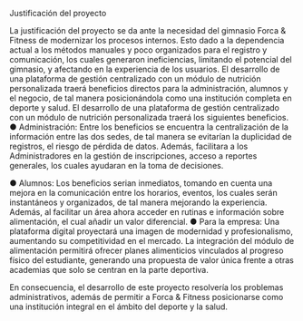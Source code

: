 Justificación del proyecto

La justificación del proyecto se da ante la necesidad del gimnasio Forca & Fitness de modernizar los procesos internos. Esto dado a la dependencia actual a los métodos manuales y poco organizados para el registro y comunicación, los cuales generaron ineficiencias, limitando el potencial del gimnasio, y afectando en la experiencia de los usuarios. El desarrollo de una plataforma de gestión centralizado con un módulo de nutrición personalizada traerá beneficios directos para la administración, alumnos y el negocio, de tal manera posicionándola como una institución completa en deporte y salud.
El desarrollo de una plataforma de gestión centralizado con un módulo de nutrición personalizada traerá los siguientes beneficios.
●	Administración: Entre los beneficios se encuentra la centralización de la información entre las dos sedes, de tal manera se evitarían la duplicidad de registros, el riesgo de pérdida de datos. Además, facilitara a los Administradores en la gestión de inscripciones, acceso a reportes generales, los cuales ayudaran en la toma de decisiones. 

●	Alumnos: Los beneficios serian inmediatos, tomando en cuenta una mejora en la comunicación entre los horarios, eventos, los cuales serán instantáneos y organizados, de tal manera mejorando la experiencia. Además, al facilitar un área ahora acceder en rutinas e información sobre alimentación, el cual añadir un valor diferencial.
●	Para la empresa: Una plataforma digital proyectará una imagen de modernidad y profesionalismo, aumentando su competitividad en el mercado. La integración del módulo de alimentación permitirá ofrecer planes alimenticios vinculados al progreso físico del estudiante, generando una propuesta de valor única frente a otras academias que solo se centran en la parte deportiva.

En consecuencia, el desarrollo de este proyecto resolvería los problemas administrativos, además de permitir a Forca & Fitness posicionarse como una institución integral en el ámbito del deporte y la salud.
